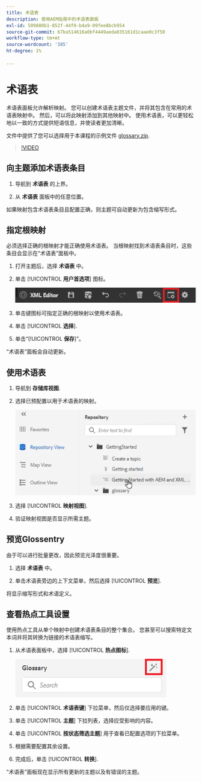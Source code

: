 ```yaml
---
title: 术语表
description: 使用AEM指南中的术语表面板
exl-id: 509880b1-852f-44f0-b4a9-09fee8bcb954
source-git-commit: 67ba514616a0bf4449aeda035161d1caae0c3f50
workflow-type: tm+mt
source-wordcount: '385'
ht-degree: 1%

---
```


# 术语表

术语表面板允许解析映射。 您可以创建术语表主题文件，并将其包含在常用的术语表映射中。 然后，可以将此映射添加到其他映射中。 使用术语表，可以更轻松地以一致的方式提供短语信息，并使读者更加清晰。

文件中提供了您可以选择用于本课程的示例文件 [glossary.zip](assets/glossary.zip).

>[!VIDEO](https://video.tv.adobe.com/v/342765?quality=12&learn=on)

## 向主题添加术语表条目

1. 导航到 **术语表** 的上界。

1. 从 **术语表** 面板中的任意位置。

如果映射包含术语表条目且配置正确，则主题可自动更新为包含缩写形式。

## 指定根映射

必须选择正确的根映射才能正确使用术语表。 当根映射找到术语表条目时，这些条目会显示在“术语表”面板中。

1. 打开主题后，选择 **术语表** 中。

1. 单击 [!UICONTROL **用户首选项**] 图标。

   ![“用户首选项”图标](images/reuse/user-prefs-icon.png)

1. 单击键图标可指定正确的根映射以使用术语表。

1. 单击 [!UICONTROL **选择**].

1. 单击“[!UICONTROL **保存**]”。

“术语表”面板会自动更新。

## 使用术语表

1. 导航到 **存储库视图**.

1. 选择已预配置以用于术语表的映射。

   ![预配置映射图标](images/lesson-10/preconfig-map.png)

1. 选择 [!UICONTROL **映射视图**].

1. 验证映射视图是否显示所需主题。

## 预览Glossentry

由于可以进行批量更改，因此预览光泽度很重要。

1. 选择 **术语表** 中。

1. 单击术语表旁边的上下文菜单，然后选择 [!UICONTROL **预览**].

将显示缩写形式和术语定义。

## 查看热点工具设置

使用热点工具从单个映射中创建术语表条目的整个集合。 您甚至可以搜索特定文本词并将其转换为链接的术语表缩写。

1. 从术语表面板中，选择 [!UICONTROL **热点图标**].

   ![热点图标](images/lesson-10/hotspot-icon.png)

1. 单击 [!UICONTROL **术语表键**] 下拉菜单，然后仅选择要应用的键。

1. 单击 [!UICONTROL **主题**] 下拉列表，选择应受影响的内容。

1. 单击 [!UICONTROL **按状态筛选主题**] 用于查看已配置选项的下拉菜单。

1. 根据需要配置其余设置。

1. 完成后，单击 [!UICONTROL **转换**].

“术语表”面板现在显示所有更新的主题以及有错误的主题。
